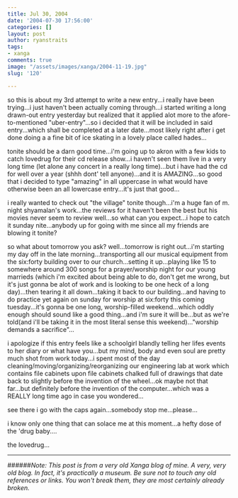 ```yaml
---
title: Jul 30, 2004
date: '2004-07-30 17:56:00'
categories: []
layout: post
author: ryanstraits
tags:
- xanga
comments: true
image: "/assets/images/xanga/2004-11-19.jpg"
slug: '120'

---
```

so this is about my 3rd attempt to write a new entry...i really have been trying...i just haven't been actually coming through...i started writing a long drawn-out entry yesterday but realized that it applied alot more to the afore-to-mentioned "uber-entry"...so i decided that it will be included in said entry...which shall be completed at a later date...most likely right after i get done doing a a fine bit of ice skating in a lovely place called hades...

<!-- break -->

tonite should be a darn good time...i'm going up to akron with a few kids to catch lovedrug for their cd release show...i haven't seen them live in a very long time (let alone any concert in a really long time)...but i have had the cd for well over a year (shhh dont' tell anyone)...and it is AMAZING...so good that i decided to type "amazing" in all uppercase in what would have otherwise been an all lowercase entry...it's just that good...

i really wanted to check out "the village" tonite though...i'm a huge fan of m. night shyamalan's work...the reviews for it haven't been the best but his movies never seem to review well...so what can you expect...i hope to catch it sunday nite...anybody up for going with me since all my friends are blowing it tonite?

so what about tomorrow you ask? well...tomorrow is right out...i'm starting my day off in the late morning...transporting all our musical equipment from the six:forty building over to our church...setting it up...playing like 15 to somewhere around 300 songs for a prayer/worship night for our young marrieds (which i'm excited about being able to do, don't get me wrong, but it's just gonna be alot of work and is looking to be one heck of a long day)...then tearing it all down...taking it back to our building...and having to do practice yet again on sunday for worship at six:forty this coming tuesday...it's gonna be one long, worship-filled weekend...which oddly enough should sound like a good thing...and i'm sure it will be...but as we're told(and i'll be taking it in the most literal sense this weekend)..."worship demands a sacrifice"...

i apologize if this entry feels like a schoolgirl blandly telling her lifes events to her diary or what have you...but my mind, body and even soul are pretty much shot from work today...i spent most of the day cleaning/moving/organizing/reorganizing our engineering lab at work which contains file cabinets upon file cabinets chalked full of drawings that date back to slightly before the invention of the wheel...ok maybe not that far...but definitely before the invention of the computer...which was a REALLY long time ago in case you wondered...

see there i go with the caps again...somebody stop me...please...

i know only one thing that can solace me at this moment...a hefty dose of the 'drug baby....

the lovedrug...

---

######*Note: This post is from a very old Xanga blog of mine. A very, very old blog. In fact, it's practically a museum. Be sure not to touch any old references or links. You won't break them, they are most certainly already broken.*